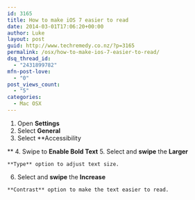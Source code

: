 ```yaml
---
id: 3165
title: How to make iOS 7 easier to read
date: 2014-03-01T17:06:20+00:00
author: Luke
layout: post
guid: http://www.techremedy.co.nz/?p=3165
permalink: /osx/how-to-make-ios-7-easier-to-read/
dsq_thread_id:
  - "2431899782"
mfn-post-love:
  - "0"
post_views_count:
  - "5"
categories:
  - Mac OSX
---
```

  1. Open **Settings** 
  2. Select **General** 
  3. Select **Accessibility
  
** 
  4. Swipe to **Enable Bold Text** 
  5. Select and **swipe** the **Larger**
			  
    **Type** option to adjust text size. 
  6. Select and **swipe** the **Increase**
			  
    **Contrast** option to make the text easier to read.